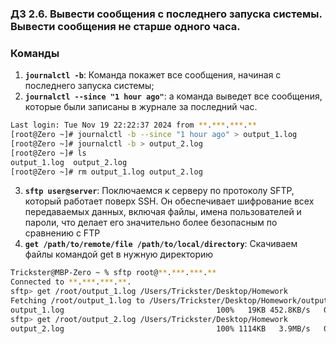### Д3 2.6. Вывести сообщения с последнего запуска системы. Вывести сообщения не старше одного часа.

### Команды

1. **`journalctl -b`**: Команда покажет все сообщения, начиная с последнего запуска системы; 
2. **`journalctl --since "1 hour ago"`**: а команда выведет все сообщения, которые были записаны в журнале за последний час. 
```bash
Last login: Tue Nov 19 22:22:37 2024 from **.***.***.**
[root@Zero ~]# journalctl -b --since "1 hour ago" > output_1.log
[root@Zero ~]# journalctl -b > output_2.log
[root@Zero ~]# ls
output_1.log  output_2.log
[root@Zero ~]# rm output_1.log output_2.log
```
3. **`sftp user@server`**: Поключаемся к серверу по протоколу SFTP, который работает поверх SSH. Он обеспечивает шифрование всех передаваемых данных, включая файлы, имена пользователей и пароли, что делает его значительно более безопасным по сравнению с FTP
4. **`get /path/to/remote/file /path/to/local/directory`**: Скачиваем файлы командой get в нужную директорию 

```bash
Trickster@MBP-Zero ~ % sftp root@**.***.***.**
Connected to **.***.***.**.
sftp> get /root/output_1.log /Users/Trickster/Desktop/Homework
Fetching /root/output_1.log to /Users/Trickster/Desktop/Homework/output_1.log
output_1.log                                  100%   19KB 452.8KB/s   00:00    
sftp> get /root/output_2.log /Users/Trickster/Desktop/Homework                [ Fetching /root/output_2.log to /Users/Trickster/Desktop/Homework/output_2.log
output_2.log                                  100% 1114KB   3.9MB/s   00:00  
```